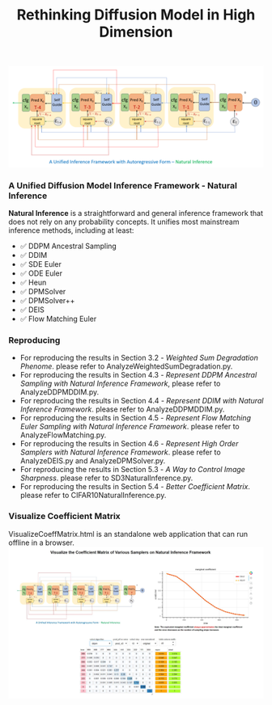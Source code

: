 <div style="text-align: center;">
	<h1 style="display:block">
		Rethinking Diffusion Model in High Dimension </span>
    </h1>
</div>
</br>



![NaturalDiffusion](inference_framework.png)


### A Unified Diffusion Model Inference Framework - Natural Inference

**Natural Inference** is a straightforward and general inference framework that does not rely on any probability concepts. It unifies most mainstream inference methods, including at least:

- &#x2705; DDPM Ancestral Sampling
- &#x2705; DDIM
- &#x2705; SDE Euler
- &#x2705; ODE Euler
- &#x2705; Heun
- &#x2705; DPMSolver
- &#x2705; DPMSolver++
- &#x2705; DEIS
- &#x2705; Flow Matching Euler

### Reproducing 
- For reproducing the results in Section 3.2 - *Weighted Sum Degradation Phenome*. please refer to AnalyzeWeightedSumDegradation.py.
- For reproducing the results in Section 4.3 - *Represent DDPM Ancestral Sampling with Natural Inference Framework*, please refer to AnalyzeDDPMDDIM.py.
- For reproducing the results in Section 4.4 - *Represent DDIM with Natural Inference Framework*. please refer to AnalyzeDDPMDDIM.py.
- For reproducing the results in Section 4.5 - *Represent Flow Matching Euler Sampling with Natural Inference Framework*. please refer to AnalyzeFlowMatching.py.
- For reproducing the results in Section 4.6 - *Represent High Order Samplers with Natural Inference Framework*. please refer to AnalyzeDEIS.py and AnalyzeDPMSolver.py.
- For reproducing the results in Section 5.3 - *A Way to Control Image Sharpness*. please refer to SD3NaturalInference.py.
- For reproducing the results in Section 5.4 - *Better Coefficient Matrix*. please refer to CIFAR10NaturalInference.py.


### Visualize Coefficient Matrix

VisualizeCoeffMatrix.html is an standalone web application that can run offline in a browser.
[![Visualze coefficient matrix](visualize/VisualizeCoeffMatrix.jpg)](https://youtu.be/2zRA1T7wC6E)

